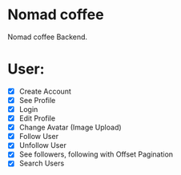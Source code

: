 # Nomad coffee

Nomad coffee Backend.

# User:

- [x] Create Account
- [x] See Profile
- [x] Login
- [x] Edit Profile
- [x] Change Avatar (Image Upload)
- [x] Follow User
- [x] Unfollow User
- [x] See followers, following with Offset Pagination
- [x] Search Users
